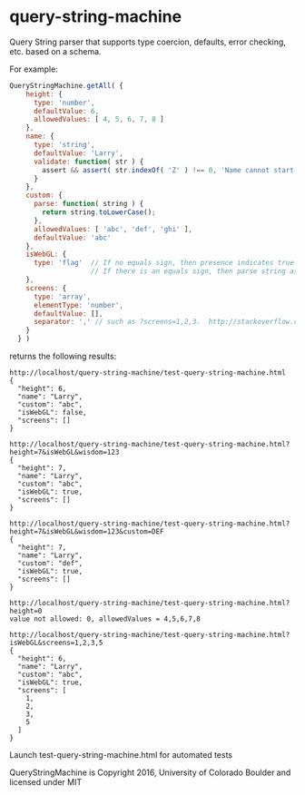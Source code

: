 # query-string-machine
Query String parser that supports type coercion, defaults, error checking, etc. based on a schema.

For example:
```js
QueryStringMachine.getAll( {
    height: {
      type: 'number',
      defaultValue: 6,
      allowedValues: [ 4, 5, 6, 7, 8 ]
    },
    name: {
      type: 'string',
      defaultValue: 'Larry',
      validate: function( str ) {
        assert && assert( str.indexOf( 'Z' ) !== 0, 'Name cannot start with Z: ' + str );
      }
    },
    custom: {
      parse: function( string ) {
        return string.toLowerCase();
      },
      allowedValues: [ 'abc', 'def', 'ghi' ],
      defaultValue: 'abc'
    },
    isWebGL: {
      type: 'flag'  // If no equals sign, then presence indicates true
                    // If there is an equals sign, then parse string as boolean
    },
    screens: {
      type: 'array',
      elementType: 'number',
      defaultValue: [],
      separator: ',' // such as ?screens=1,2,3.  http://stackoverflow.com/questions/2366260/whats-valid-and-whats-not-in-a-uri-query says go for commas
    }
  } )
```
returns the following results:

```
http://localhost/query-string-machine/test-query-string-machine.html
{
  "height": 6,
  "name": "Larry",
  "custom": "abc",
  "isWebGL": false,
  "screens": []
}

http://localhost/query-string-machine/test-query-string-machine.html?height=7&isWebGL&wisdom=123
{
  "height": 7,
  "name": "Larry",
  "custom": "abc",
  "isWebGL": true,
  "screens": []
}

http://localhost/query-string-machine/test-query-string-machine.html?height=7&isWebGL&wisdom=123&custom=DEF
{
  "height": 7,
  "name": "Larry",
  "custom": "def",
  "isWebGL": true,
  "screens": []
}

http://localhost/query-string-machine/test-query-string-machine.html?height=0
value not allowed: 0, allowedValues = 4,5,6,7,8

http://localhost/query-string-machine/test-query-string-machine.html?isWebGL&screens=1,2,3,5
{
  "height": 6,
  "name": "Larry",
  "custom": "abc",
  "isWebGL": true,
  "screens": [
    1,
    2,
    3,
    5
  ]
}
```

Launch test-query-string-machine.html for automated tests

QueryStringMachine is Copyright 2016, University of Colorado Boulder and licensed under MIT